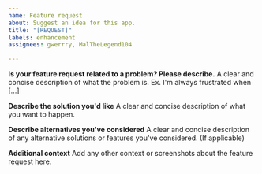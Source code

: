 ```yaml
---
name: Feature request
about: Suggest an idea for this app.
title: "[REQUEST]"
labels: enhancement
assignees: gwerrry, MalTheLegend104

---
```


**Is your feature request related to a problem? Please describe.**
A clear and concise description of what the problem is. Ex. I'm always frustrated when [...]

**Describe the solution you'd like**
A clear and concise description of what you want to happen.

**Describe alternatives you've considered**
A clear and concise description of any alternative solutions or features you've considered. (If applicable)

**Additional context**
Add any other context or screenshots about the feature request here.
